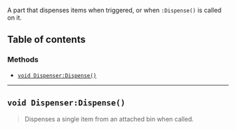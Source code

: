 A part that dispenses items when triggered, or when `:Dispense()` is called on it.

## Table of contents

### Methods
* [`void Dispenser:Dispense()`](#void-dispenserdispense)

___

## `void Dispenser:Dispense()`

> Dispenses a single item from an attached bin when called.